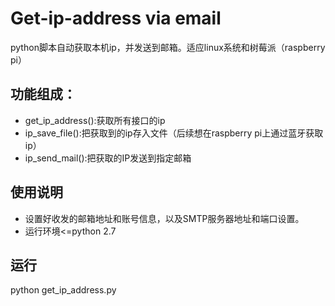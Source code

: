 # Get-ip-address via email
python脚本自动获取本机ip，并发送到邮箱。适应linux系统和树莓派（raspberry pi）


## 功能组成：
- get_ip_address():获取所有接口的ip
- ip_save_file():把获取到的ip存入文件（后续想在raspberry pi上通过蓝牙获取ip）
- ip_send_mail():把获取的IP发送到指定邮箱


## 使用说明
 - 设置好收发的邮箱地址和账号信息，以及SMTP服务器地址和端口设置。
 - 运行环境<=python 2.7


## 运行
python get_ip_address.py
